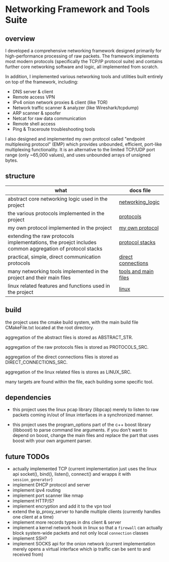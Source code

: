 # Networking Framework and Tools Suite

## overview
I developed a comprehensive networking framework designed primarily for high-performance processing of raw packets.
The framework implements most modern protocols (specifically the TCP/IP protocol suite) and contains further core networking software and logic, all implemented from scratch.

In addition, I implemented various networking tools and utilities built entirely on top of the framework, including:
- DNS server & client
- Remote access VPN
- IPv4 onion network proxies & client (like TOR)
- Network traffic scanner & analyzer (like Wireshark/tcpdump)
- ARP scanner & spoofer 
- Netcat for raw data communication
- Remote shell access
- Ping & Traceroute troubleshooting tools

I also designed and implemented my own protocol called "endpoint multiplexing protocol" (EMP) which provides unbounded, efficient, port-like multiplexing functionality.
It is an alternative to the limited TCP/UDP port range (only ~65,000 values), and uses unbounded arrays of unsigned bytes.

## structure

| what                                                                                                    | docs file                                        |
|---------------------------------------------------------------------------------------------------------|--------------------------------------------------|
| abstract core networking logic used in the project                                                      | [networking_logic](docs/networking_logic.md)     |
| the various protocols implemented in the project                                                        | [protocols](docs/protocols.md)                   |
| my own protocol implemented in the project                                                              | [my own protocol](docs/my_own_protocol.md)       |  
| extending the raw protocols implementations, the proejct includes common aggregation of protocol stacks | [protocol stacks](docs/protocol_stacks.md)       |
| practical, simple, direct communication protocols                                                       | [direct connections](docs/direct_connections.md) |
| many networking tools implemented in the project and their main files                                   | [tools and main files](docs/tools_and_main.md)   |
| linux related features and functions used in the project                                                | [linux](docs/linux_related.md)                   |

## build

the project uses the cmake build system, with the main build file CMakeFile.txt located at the root directory.

aggregation of the abstract files is stored as ABSTRACT_STR.

aggregation of the raw protocols files is stored as PROTOCOLS_SRC.

aggregation of the direct connections files is stored as DIRECT_CONNECTIONS_SRC.

aggregation of the linux related files is stores as LINUX_SRC.

many targets are found within the file, each building some specific tool.

## dependencies

* this project uses the linux pcap library (libpcap) merely to listen to raw packets coming in/out of linux interfaces
  in a synchronized manner.

* this project uses the program_options part of the c++ boost library (libboost) to parse command line arguments.
  if you don't want to depend on boost, change the main files and replace the part that uses boost with your own
  argument parser.

## future TODOs
* actually implemented TCP (current implementation just uses the linux api socket(), bind(), listen(), connect() and wrapps it with `session_generator`)
* implement DHCP protocol and server
* implement ipv4 routing
* implement port scanner like nmap
* implement HTTP/S?
* implement encryption and add it to the vpn tool
* extend the ip_proxy_server to handle multiple clients (currently handles one client at a time)
* implement more records types in dns client & server
* implement a kernel network hook in linux so that a `firewall` can actually block system-wide packets and not only local `connection` classes
* implement SSH?
* implement SOCKS api for the onion network (current implementation merely opens a virtual interface which ip traffic can be sent to and received from)
